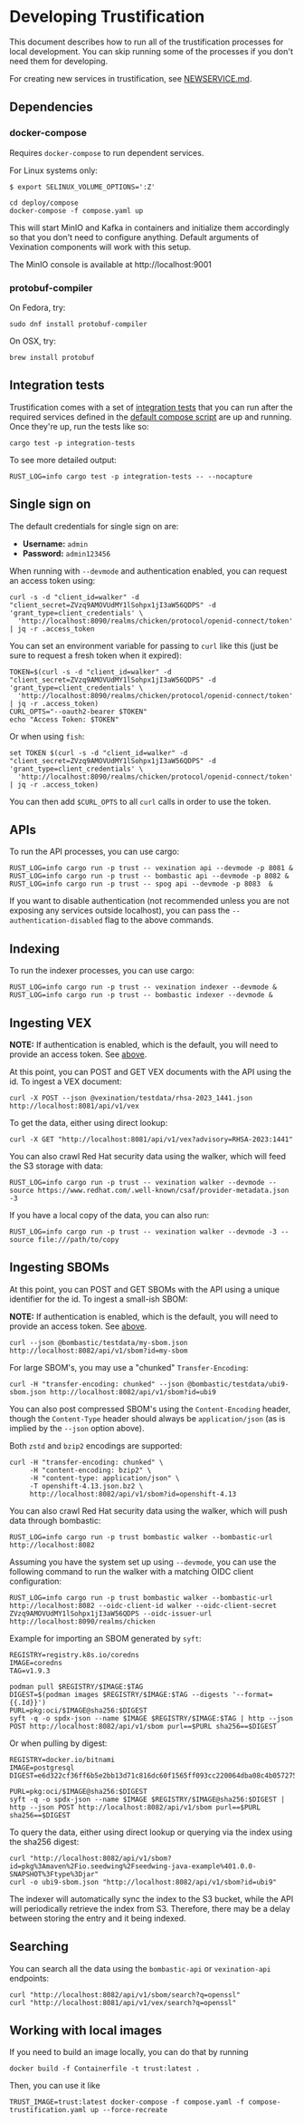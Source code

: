 # Developing Trustification

This document describes how to run all of the trustification processes for local development. You can skip running some of the
processes if you don't need them for developing.

For creating new services in trustification, see [NEWSERVICE.md](NEWSERVICE.md).

## Dependencies

### docker-compose

Requires `docker-compose` to run dependent services.

For Linux systems only:
``` shell
$ export SELINUX_VOLUME_OPTIONS=':Z'
```

```shell
cd deploy/compose
docker-compose -f compose.yaml up
```

This will start MinIO and Kafka in containers and initialize them accordingly so that you don't need to configure anything. Default arguments of Vexination components will work with this setup.

The MinIO console is available at http://localhost:9001

### protobuf-compiler

On Fedora, try:

```shell
sudo dnf install protobuf-compiler
```

On OSX, try:

```shell
brew install protobuf
```

## Integration tests

Trustification comes with a set of [integration
tests](./integration-tests/) that you can run after the required
services defined in the [default compose
script](./deploy/compose/compose.yaml) are up and running. Once
they're up, run the tests like so:

```shell
cargo test -p integration-tests
```

To see more detailed output:

```shell
RUST_LOG=info cargo test -p integration-tests -- --nocapture
```

## Single sign on

The default credentials for single sign on are:

* **Username:** `admin`
* **Password:** `admin123456`

When running with `--devmode` and authentication enabled, you can request an access token using:

```shell
curl -s -d "client_id=walker" -d "client_secret=ZVzq9AMOVUdMY1lSohpx1jI3aW56QDPS" -d 'grant_type=client_credentials' \
  'http://localhost:8090/realms/chicken/protocol/openid-connect/token' | jq -r .access_token
```

You can set an environment variable for passing to `curl` like this (just be sure to request a fresh token when it
expired):

```shell
TOKEN=$(curl -s -d "client_id=walker" -d "client_secret=ZVzq9AMOVUdMY1lSohpx1jI3aW56QDPS" -d 'grant_type=client_credentials' \
  'http://localhost:8090/realms/chicken/protocol/openid-connect/token' | jq -r .access_token)
CURL_OPTS="--oauth2-bearer $TOKEN"
echo "Access Token: $TOKEN"
```

Or when using `fish`:

```shell
set TOKEN $(curl -s -d "client_id=walker" -d "client_secret=ZVzq9AMOVUdMY1lSohpx1jI3aW56QDPS" -d 'grant_type=client_credentials' \
  'http://localhost:8090/realms/chicken/protocol/openid-connect/token' | jq -r .access_token)
```

You can then add `$CURL_OPTS` to all `curl` calls in order to use the token.


## APIs

To run the API processes, you can use cargo:

```shell
RUST_LOG=info cargo run -p trust -- vexination api --devmode -p 8081 &
RUST_LOG=info cargo run -p trust -- bombastic api --devmode -p 8082 &
RUST_LOG=info cargo run -p trust -- spog api --devmode -p 8083  &
```

If you want to disable authentication (not recommended unless you are not exposing any services outside localhost), you can pass the `--authentication-disabled` flag to the above commands.

## Indexing

To run the indexer processes, you can use cargo:

```shell
RUST_LOG=info cargo run -p trust -- vexination indexer --devmode &
RUST_LOG=info cargo run -p trust -- bombastic indexer --devmode &
```

## Ingesting VEX

**NOTE:** If authentication is enabled, which is the default, you will need to provide an access token. See [above](#single-sign-on).

At this point, you can POST and GET VEX documents with the API using the id. To ingest a VEX document:

```shell
curl -X POST --json @vexination/testdata/rhsa-2023_1441.json http://localhost:8081/api/v1/vex
```

To get the data, either using direct lookup:

```shell
curl -X GET "http://localhost:8081/api/v1/vex?advisory=RHSA-2023:1441"
```

You can also crawl Red Hat security data using the walker, which will feed the S3 storage with data:

```shell
RUST_LOG=info cargo run -p trust -- vexination walker --devmode --source https://www.redhat.com/.well-known/csaf/provider-metadata.json -3
```

If you have a local copy of the data, you can also run:

```shell
RUST_LOG=info cargo run -p trust -- vexination walker --devmode -3 --source file:///path/to/copy
```

## Ingesting SBOMs

At this point, you can POST and GET SBOMs with the API using a unique identifier for the id. To ingest a small-ish SBOM:

**NOTE:** If authentication is enabled, which is the default, you will need to provide an access token. See [above](#single-sign-on).

```shell
curl --json @bombastic/testdata/my-sbom.json http://localhost:8082/api/v1/sbom?id=my-sbom
```
For large SBOM's, you may use a "chunked" `Transfer-Encoding`:
```shell
curl -H "transfer-encoding: chunked" --json @bombastic/testdata/ubi9-sbom.json http://localhost:8082/api/v1/sbom?id=ubi9
```
You can also post compressed SBOM's using the `Content-Encoding` header, though the `Content-Type` header
should always be `application/json` (as is implied by the `--json` option above).

Both `zstd` and `bzip2` encodings are supported:
```shell
curl -H "transfer-encoding: chunked" \
     -H "content-encoding: bzip2" \
     -H "content-type: application/json" \
     -T openshift-4.13.json.bz2 \
     http://localhost:8082/api/v1/sbom?id=openshift-4.13
```
You can also crawl Red Hat security data using the walker, which will push data through bombastic:

```shell
RUST_LOG=info cargo run -p trust bombastic walker --bombastic-url http://localhost:8082
```

Assuming you have the system set up using `--devmode`, you can use the following command to run the walker with
a matching OIDC client configuration:

```shell
RUST_LOG=info cargo run -p trust bombastic walker --bombastic-url http://localhost:8082 --oidc-client-id walker --oidc-client-secret ZVzq9AMOVUdMY1lSohpx1jI3aW56QDPS --oidc-issuer-url http://localhost:8090/realms/chicken
```

Example for importing an SBOM generated by `syft`:

```shell
REGISTRY=registry.k8s.io/coredns
IMAGE=coredns
TAG=v1.9.3

podman pull $REGISTRY/$IMAGE:$TAG
DIGEST=$(podman images $REGISTRY/$IMAGE:$TAG --digests '--format={{.Id}}')
PURL=pkg:oci/$IMAGE@sha256:$DIGEST
syft -q -o spdx-json --name $IMAGE $REGISTRY/$IMAGE:$TAG | http --json POST http://localhost:8082/api/v1/sbom purl==$PURL sha256==$DIGEST
```

Or when pulling by digest:

```shell
REGISTRY=docker.io/bitnami
IMAGE=postgresql
DIGEST=e6d322cf36ff6b5e2bb13d71c816dc60f1565ff093cc220064dba08c4b057275

PURL=pkg:oci/$IMAGE@sha256:$DIGEST
syft -q -o spdx-json --name $IMAGE $REGISTRY/$IMAGE@sha256:$DIGEST | http --json POST http://localhost:8082/api/v1/sbom purl==$PURL sha256==$DIGEST
```

To query the data, either using direct lookup or querying via the index using the sha256 digest:

```shell
curl "http://localhost:8082/api/v1/sbom?id=pkg%3Amaven%2Fio.seedwing%2Fseedwing-java-example%401.0.0-SNAPSHOT%3Ftype%3Djar"
curl -o ubi9-sbom.json "http://localhost:8082/api/v1/sbom?id=ubi9"
```

The indexer will automatically sync the index to the S3 bucket, while the API will periodically retrieve the index from S3. Therefore, there may be a delay between storing the entry and it being indexed.

## Searching

You can search all the data using the `bombastic-api` or `vexination-api` endpoints:

```shell
curl "http://localhost:8082/api/v1/sbom/search?q=openssl"
curl "http://localhost:8081/api/v1/vex/search?q=openssl"
```

## Working with local images

If you need to build an image locally, you can do that by running

```shell
docker build -f Containerfile -t trust:latest .
```

Then, you can use it like

```shell
TRUST_IMAGE=trust:latest docker-compose -f compose.yaml -f compose-trustification.yaml up --force-recreate
```
